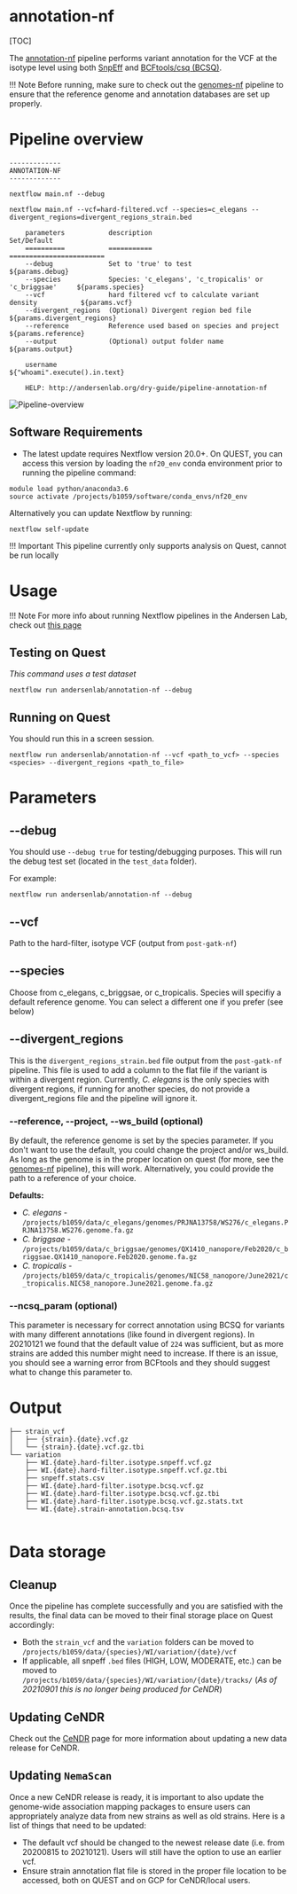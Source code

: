 # annotation-nf

[TOC]

The [annotation-nf](https://github.com/AndersenLab/annotation-nf) pipeline performs variant annotation for the VCF at the isotype level using both [SnpEff](http://pcingola.github.io/SnpEff/) and [BCFtools/csq (BCSQ)](https://samtools.github.io/bcftools/howtos/csq-calling.html).

!!! Note
    Before running, make sure to check out the [genomes-nf](pipeline-genomes-nf.md) pipeline to ensure that the reference genome and annotation databases are set up properly.

# Pipeline overview

```
-------------    
ANNOTATION-NF
-------------

nextflow main.nf --debug

nextflow main.nf --vcf=hard-filtered.vcf --species=c_elegans --divergent_regions=divergent_regions_strain.bed

    parameters           description                                              Set/Default
    ==========           ===========                                              ========================
    --debug              Set to 'true' to test                                    ${params.debug}
    --species            Species: 'c_elegans', 'c_tropicalis' or 'c_briggsae'     ${params.species}
    --vcf                hard filtered vcf to calculate variant density           ${params.vcf}
    --divergent_regions  (Optional) Divergent region bed file                     ${params.divergent_regions}
    --reference          Reference used based on species and project              ${params.reference}
    --output             (Optional) output folder name                            ${params.output}
 
    username                                                                      ${"whoami".execute().in.text}

    HELP: http://andersenlab.org/dry-guide/pipeline-annotation-nf
```

![Pipeline-overview](img/annotation-nf.drawio.png)

## Software Requirements

* The latest update requires Nextflow version 20.0+. On QUEST, you can access this version by loading the `nf20_env` conda environment prior to running the pipeline command:

```
module load python/anaconda3.6
source activate /projects/b1059/software/conda_envs/nf20_env
```

Alternatively you can update Nextflow by running:

```
nextflow self-update
```

!!! Important
    This pipeline currently only supports analysis on Quest, cannot be run locally


# Usage

!!! Note
  For more info about running Nextflow pipelines in the Andersen Lab, check out [this page](quest-nextflow.md)

## Testing on Quest

*This command uses a test dataset*

```
nextflow run andersenlab/annotation-nf --debug
```

## Running on Quest

You should run this in a screen session.

```
nextflow run andersenlab/annotation-nf --vcf <path_to_vcf> --species <species> --divergent_regions <path_to_file>
```

# Parameters

## --debug

You should use `--debug true` for testing/debugging purposes. This will run the debug test set (located in the `test_data` folder).

For example:

```
nextflow run andersenlab/annotation-nf --debug
```

## --vcf

Path to the hard-filter, isotype VCF (output from `post-gatk-nf`)

## --species

Choose from c_elegans, c_briggsae, or c_tropicalis. Species will specifiy a default reference genome. You can select a different one if you prefer (see below)

## --divergent_regions

This is the `divergent_regions_strain.bed` file output from the `post-gatk-nf` pipeline. This file is used to add a column to the flat file if the variant is within a divergent region. Currently, *C. elegans* is the only species with divergent regions, if running for another species, do not provide a divergent_regions file and the pipeline will ignore it.

### --reference, --project, --ws_build (optional)

By default, the reference genome is set by the species parameter. If you don't want to use the default, you could change the project and/or ws_build. As long as the genome is in the proper location on quest (for more, see the [genomes-nf](pipeline-genomes-nf.md) pipeline), this will work. Alternatively, you could provide the path to a reference of your choice.

**Defaults:**
- *C. elegans* - `/projects/b1059/data/c_elegans/genomes/PRJNA13758/WS276/c_elegans.PRJNA13758.WS276.genome.fa.gz`
- *C. briggsae* - `/projects/b1059/data/c_briggsae/genomes/QX1410_nanopore/Feb2020/c_briggsae.QX1410_nanopore.Feb2020.genome.fa.gz`
- *C. tropicalis* - `/projects/b1059/data/c_tropicalis/genomes/NIC58_nanopore/June2021/c_tropicalis.NIC58_nanopore.June2021.genome.fa.gz`

### --ncsq_param (optional)

This parameter is necessary for correct annotation using BCSQ for variants with many different annotations (like found in divergent regions). In 20210121 we found that the default value of `224` was sufficient, but as more strains are added this number might need to increase. If there is an issue, you should see a warning error from BCFtools and they should suggest what to change this parameter to.

# Output

```
├── strain_vcf
│   ├── {strain}.{date}.vcf.gz
│   └── {strain}.{date}.vcf.gz.tbi
└── variation
    ├── WI.{date}.hard-filter.isotype.snpeff.vcf.gz
    ├── WI.{date}.hard-filter.isotype.snpeff.vcf.gz.tbi
    ├── snpeff.stats.csv
    ├── WI.{date}.hard-filter.isotype.bcsq.vcf.gz
    ├── WI.{date}.hard-filter.isotype.bcsq.vcf.gz.tbi
    ├── WI.{date}.hard-filter.isotype.bcsq.vcf.gz.stats.txt 
    └── WI.{date}.strain-annotation.bcsq.tsv
 
```
# Data storage

## Cleanup

Once the pipeline has complete successfully and you are satisfied with the results, the final data can be moved to their final storage place on Quest accordingly:

* Both the `strain_vcf` and the `variation` folders can be moved to `/projects/b1059/data/{species}/WI/variation/{date}/vcf`
* If applicable, all snpeff `.bed` files (HIGH, LOW, MODERATE, etc.) can be moved to `/projects/b1059/data/{species}/WI/variation/{date}/tracks/` (*As of 20210901 this is no longer being produced for CeNDR*)

## Updating CeNDR

Check out the [CeNDR](cendr.md) page for more information about updating a new data release for CeNDR.

## Updating `NemaScan`

Once a new CeNDR release is ready, it is important to also update the genome-wide association mapping packages to ensure users can appropriately analyze data from new strains as well as old strains. Here is a list of things that need to be updated:

* The default vcf should be changed to the newest release date (i.e. from 20200815 to 20210121). Users will still have the option to use an earlier vcf.
* Ensure strain annotation flat file is stored in the proper file location to be accessed, both on QUEST and on GCP for CeNDR/local users.
